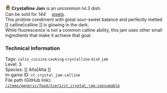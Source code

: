 ![ ](https://raw.githubusercontent.com/Ceterai/Enternia/main/items/generic/food/tier1/ct_crystal_jam.png) **Crystalline Jam** is an uncommon lvl.3 dish.  
Can be sold for *144* <img src="https://starbounder.org/mediawiki/images/2/21/Pixel.png" width="12" height="16"/> [pixels](https://starbounder.org/Pixel).  
This pristine condiment with great sour-sweet balance and perfectly melted [[ calline|calline ]] is glowing in the dark.  
While fluorescence is not a common calline ability, this jam uses other small ingredients that make it achieve that goal.

### Technical Information

Tags: `calin_cuisine` `cooking` `crystalline` `dish` `jam`  
Level: 3  
Species: [[ Alta|Alta ]]  
In-game ID: `ct_crystal_jam-calline`  
File path (GitHub link): [`/items/generic/food/tier1/ct_crystal_jam.consumable`](https://github.com/Ceterai/Enternia/blob/main/items/generic/food/tier1/ct_crystal_jam.consumable)
